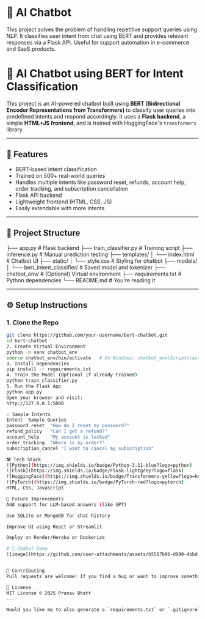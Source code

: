 # 🤖 AI Chatbot

This project solves the problem of handling repetitive support queries using NLP. It classifies user intent from chat using BERT and provides relevant responses via a Flask API. Useful for support automation in e-commerce and SaaS products.


# 🤖 AI Chatbot using BERT for Intent Classification

This project is an AI-powered chatbot built using **BERT (Bidirectional Encoder Representations from Transformers)** to classify user queries into predefined intents and respond accordingly. It uses a **Flask backend**, a simple **HTML+JS frontend**, and is trained with HuggingFace's `transformers` library.

---

## 🚀 Features

- BERT-based intent classification
- Trained on 500+ real-world queries
- Handles multiple intents like password reset, refunds, account help, order tracking, and subscription cancellation
- Flask API backend
- Lightweight frontend (HTML, CSS, JS)
- Easily extendable with more intents

---

## 📁 Project Structure

├── app.py # Flask backend
├── train_classifier.py # Training script
├── inference.py # Manual prediction testing
├── templates/
│ └── index.html # Chatbot UI
├── static/
│ └── style.css # Styling for chatbot
├── models/
│ └── bert_intent_classifier/ # Saved model and tokenizer
├── chatbot_env/ # (Optional) Virtual environment
├── requirements.txt # Python dependencies
└── README.md # You're reading it

---

## ⚙️ Setup Instructions

### 1. Clone the Repo
```bash
git clone https://github.com/your-username/bert-chatbot.git
cd bert-chatbot
2. Create Virtual Environment
python -m venv chatbot_env
source chatbot_env/bin/activate   # On Windows: chatbot_env\Scripts\activate
3. Install Dependencies
pip install -r requirements.txt
4. Train the Model (Optional if already trained)
python train_classifier.py
5. Run the Flask App
python app.py
Open your browser and visit:
http://127.0.0.1:5000

💡 Sample Intents
Intent	Sample Queries
password_reset	"How do I reset my password?"
refund_policy	"Can I get a refund?"
account_help	"My account is locked"
order_tracking	"Where is my order?"
subscription_cancel	"I want to cancel my subscription"

🛠️ Tech Stack
![Python](https://img.shields.io/badge/Python-3.11-blue?logo=python)
![Flask](https://img.shields.io/badge/Flask-lightgrey?logo=flask)
![HuggingFace](https://img.shields.io/badge/Transformers-yellow?logo=huggingface)
![PyTorch](https://img.shields.io/badge/PyTorch-red?logo=pytorch)
HTML, CSS, JavaScript

🧠 Future Improvements
Add support for LLM-based answers (like GPT)

Use SQLite or MongoDB for chat history

Improve UI using React or Streamlit

Deploy on Render/Heroku or Dockerize

# 🤖 Chabot Demo
![image](https://github.com/user-attachments/assets/b5567b96-d990-4bbd-92e4-937ff9f23807)


🤝 Contributing
Pull requests are welcome! If you find a bug or want to improve something, open an issue first.

📜 License
MIT License © 2025 Pranav Bhatt
---

Would you like me to also generate a `requirements.txt` or `.gitignore`?
